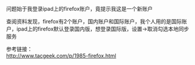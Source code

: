 问题始于我登录ipad上的firefox账户，竟提示我这是一个新账户

查阅资料发现，firefox有2个账户，国内账户和国际账户，我个人用的是国际账户，ipad上的firefox默认登录国内版，想登录国际版，设置->取消勾选本地同步服务

参考链接：  
http://www.tacgeek.com/p/1985-firefox.html
